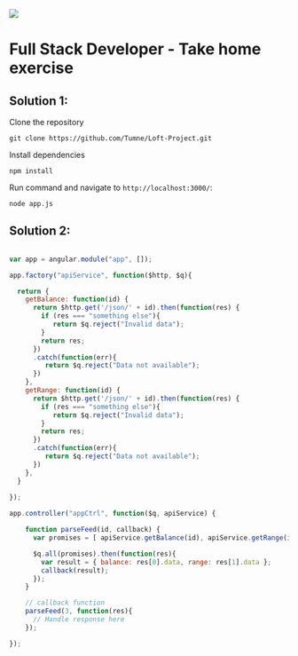 <img src="https://manulifelookingforward.files.wordpress.com/2015/10/loft-logo.png">

# Full Stack Developer - Take home exercise

## Solution 1:

Clone the repository
    
    git clone https://github.com/Tumne/Loft-Project.git

Install dependencies

    npm install

Run command and navigate to `http://localhost:3000/`:

    node app.js

## Solution 2:


```javascript

var app = angular.module("app", []);

app.factory("apiService", function($http, $q){

  return {
    getBalance: function(id) {
      return $http.get('/json/' + id).then(function(res) {
        if (res === "something else"){
           return $q.reject("Invalid data");
        }
        return res;
      })
      .catch(function(err){
         return $q.reject("Data not available");
      })
    },
    getRange: function(id) {
      return $http.get('/json/' + id).then(function(res) {
        if (res === "something else"){
           return $q.reject("Invalid data");
        }
        return res;
      })
      .catch(function(err){
         return $q.reject("Data not available");
      })
    },
  }
  
});

app.controller("appCtrl", function($q, apiService) {

    function parseFeed(id, callback) {
      var promises = [ apiService.getBalance(id), apiService.getRange(id) ];

      $q.all(promises).then(function(res){
        var result = { balance: res[0].data, range: res[1].data };
        callback(result);
      });
    }

    // callback function
    parseFeed(3, function(res){
      // Handle response here
    });

});

```